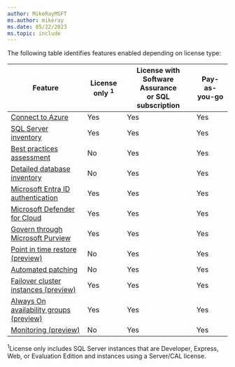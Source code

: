 ```yaml
---
author: MikeRayMSFT
ms.author: mikeray
ms.date: 05/22/2023
ms.topic: include
---
```


The following table identifies features enabled depending on license type:

|Feature  |License only <sup>1</sup> |License with Software Assurance<br/>or SQL subscription  |Pay-as-you-go  |
|---------|---------|---------|---------|
|[Connect to Azure](../connect.md) |Yes |Yes |Yes |
|[SQL Server inventory](../overview.md#manage-your-sql-servers-at-scale-from-a-single-point-of-control)|Yes |Yes |Yes |
|[Best practices assessment](../assess.md) |No |Yes |Yes |
|[Detailed database inventory](../view-databases.md#inventory-databases) |No |Yes |Yes |
|[Microsoft Entra ID authentication](../../../relational-databases/security/authentication-access/azure-ad-authentication-sql-server-overview.md) |Yes |Yes |Yes |
|[Microsoft Defender for Cloud](/azure/defender-for-cloud/defender-for-sql-usage)|Yes |Yes |Yes |
|[Govern through Microsoft Purview](/azure/purview/tutorial-register-scan-on-premises-sql-server)|Yes |Yes |Yes |
|[Point in time restore (preview)](../point-in-time-restore.md)|No |Yes |Yes |
|[Automated patching](../patch.md)|No |Yes |Yes |
|[Failover cluster instances (preview)](../support-for-fci.md) |Yes | Yes | Yes|
|[Always On availability groups (preview)](../manage-availability-group.md) |Yes | Yes | Yes|
|[Monitoring (preview)](../sql-monitoring.md) |No |Yes |Yes|

<sup>1</sup>License only includes SQL Server instances that are Developer, Express, Web, or Evaluation Edition and instances using a Server/CAL license.
